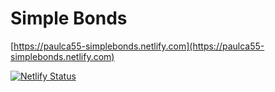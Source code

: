 # Simple Bonds

[https://paulca55-simplebonds.netlify.com](https://paulca55-simplebonds.netlify.com)

[![Netlify Status](https://api.netlify.com/api/v1/badges/ad3edc93-d297-40b9-bef2-0de71a961916/deploy-status)](https://app.netlify.com/sites/paulca55-simplebonds/deploys)
